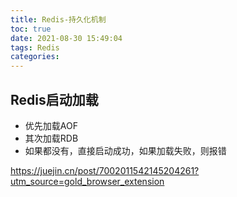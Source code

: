 ```yaml
---
title: Redis-持久化机制
toc: true
date: 2021-08-30 15:49:04
tags: Redis
categories:
---
```




## Redis启动加载

- 优先加载AOF
- 其次加载RDB
- 如果都没有，直接启动成功，如果加载失败，则报错





https://juejin.cn/post/7002011542145204261?utm_source=gold_browser_extension
